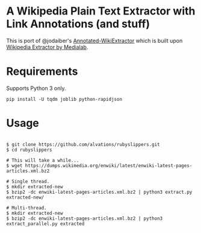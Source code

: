 # A Wikipedia Plain Text Extractor with Link Annotations (and stuff)

This is port of @jodaiber's [Annotated-WikiExtractor](https://github.com/jodaiber/Annotated-WikiExtractor) which is built upon [Wikipedia Extractor by Medialab](http://medialab.di.unipi.it/wiki/Wikipedia_Extractor).

# Requirements

Supports Python 3 only.

```
pip install -U tqdm joblib python-rapidjson
```

# Usage

```

$ git clone https://github.com/alvations/rubyslippers.git
$ cd rubyslippers

# This will take a while...
$ wget https://dumps.wikimedia.org/enwiki/latest/enwiki-latest-pages-articles.xml.bz2

# Single thread.
$ mkdir extracted-new
$ bzip2 -dc enwiki-latest-pages-articles.xml.bz2 | python3 extract.py extracted-new/

# Multi-thread.
$ mkdir extracted-new
$ bzip2 -dc enwiki-latest-pages-articles.xml.bz2 | python3 extract_parallel.py extracted

```
